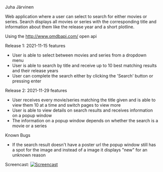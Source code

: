 Juha Järvinen

Web application where a user can select to search for either movies or series. Search displays all movies or series with the corresponding title and information about them like the release year and a short plotline.

Using the http://www.omdbapi.com/ open api

Release 1: 2021-11-15 features

- User is able to select between movies and series from a dropdown menu
- User is able to search by title and receive up to 10 best matching results and their release years
- User can complete the search either by clicking the 'Search' button or pressing enter

Release 2: 2021-11-29 features

- User receives every movie/series matching the title given and is able to view them 10 at a time and switch pages to view more
- User is able to view details on search results and receives information on a popup window
- The information on a popup window depends on whether the search is a movie or a series

Known Bugs

- If the search result doesn't have a poster url the popup window still has a spot for the image and instead of a image it displays "new" for an unknown reason

Screencast:
[![Screencast](https://img.youtube.com/vi/jQWSRtCwsao/3.jpg)](https://www.youtube.com/watch?v=jQWSRtCwsao)
